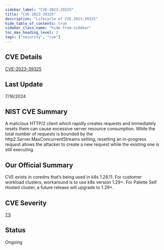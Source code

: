 ```yaml
---
sidebar_label: "CVE-2023-39325"
title: "CVE-2023-39325"
description: "Lifecycle of CVE-2023-39325"
hide_table_of_contents: true
sidebar_class_name: "hide-from-sidebar"
toc_max_heading_level: 2
tags: ["security", "cve"]
---
```


## CVE Details

[CVE-2023-39325](https://nvd.nist.gov/vuln/detail/CVE-2023-39325)

## Last Update

7/16/2024

## NIST CVE Summary

A malicious HTTP/2 client which rapidly creates requests and immediately resets them can cause excessive server resource
consumption. While the total number of requests is bounded by the http2.Server.MaxConcurrentStreams setting, resetting
an in-progress request allows the attacker to create a new request while the existing one is still executing.

## Our Official Summary

CVE exists in coredns that’s being used in k8s 1.28.11. For customer workload clusters, workaround is to use k8s version
1.29+. For Palette Self Hosted cluster, a future release will upgrade to 1.29+.

## CVE Severity

[7.5](https://nvd.nist.gov/vuln/detail/CVE-2023-39325)

## Status

Ongoing
